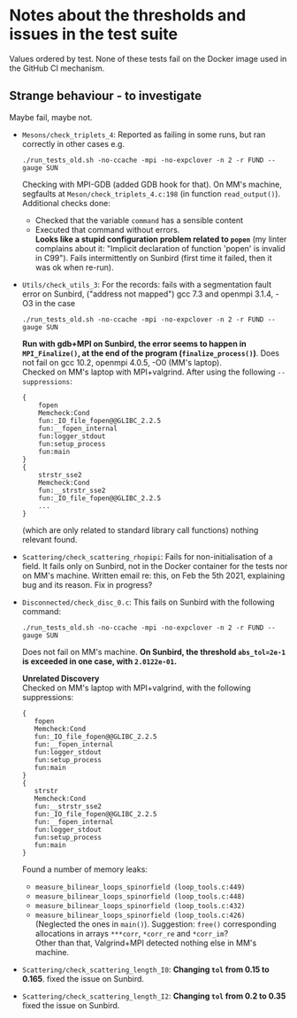 # Notes about the thresholds and issues in the test suite

Values ordered by test.
None of these tests fail 
on the Docker image used 
in the GitHub CI mechanism.


## Strange behaviour - to investigate
Maybe fail, maybe not.

- `Mesons/check_triplets_4`:
   Reported as failing in some runs,
   but ran correctly in other cases
   e.g.
   ```
   ./run_tests_old.sh -no-ccache -mpi -no-expclover -n 2 -r FUND --gauge SUN
   ```
   Checking with MPI-GDB 
   (added GDB hook for that).
   On MM's machine,
   segfaults at `Meson/check_triplets_4.c:198`
   (in function `read_output()`).
   Additional checks done:
   - Checked that the variable `command`
     has a sensible content
   - Executed that command without errors.  
   **Looks like a stupid configuration problem
   related to `popen`**
   (my linter complains about it: 
   "Implicit declaration of function 'popen' is invalid in C99").
   Fails intermittently on Sunbird
   (first time it failed,
   then it was ok when re-run).
   
   
- `Utils/check_utils_3`:
   For the records:
   fails with a segmentation fault error on Sunbird,
   ("address not mapped")
   gcc 7.3 and openmpi 3.1.4, -O3
   in the case
   ```
   ./run_tests_old.sh -no-ccache -mpi -no-expclover -n 2 -r FUND --gauge SUN
   ```
   **Run with gdb+MPI on Sunbird,
   the error seems to happen in `MPI_Finalize()`, 
   at the end of the program
   (`finalize_process()`)**.
   Does not fail on gcc 10.2, openmpi 4.0.5, -O0
   (MM's laptop).  
   Checked on MM's laptop with MPI+valgrind.
   After using the following `--suppressions`:
   ```
   {
       fopen
       Memcheck:Cond
       fun:_IO_file_fopen@@GLIBC_2.2.5
       fun:__fopen_internal
       fun:logger_stdout
       fun:setup_process
       fun:main
   }
   {
       strstr_sse2
       Memcheck:Cond
       fun:__strstr_sse2
       fun:_IO_file_fopen@@GLIBC_2.2.5
       ...
   }
   ``` 
   (which are only related to standard library call functions) 
   nothing relevant found.
   
- `Scattering/check_scattering_rhopipi`:
   Fails for non-initialisation of a field.
   It fails only on Sunbird, 
   not in the Docker container for the tests
   nor on MM's machine.
   Written email re: this,
   on Feb the 5th 2021, 
   explaining bug and its reason.
   Fix in progress?
  
- `Disconnected/check_disc_0.c`:
   This fails on Sunbird with the following command:
   ```
   ./run_tests_old.sh -no-ccache -mpi -no-expclover -n 2 -r FUND --gauge SUN
   ```
   Does not fail on MM's machine.
   **On Sunbird, the threshold `abs_tol=2e-1` is exceeded in one case,
   with `2.0122e-01`.**  
  
   **Unrelated Discovery**  
   Checked on MM's laptop with MPI+valgrind,
   with the following suppressions:
   ```
   {
      fopen
      Memcheck:Cond
      fun:_IO_file_fopen@@GLIBC_2.2.5
      fun:__fopen_internal
      fun:logger_stdout
      fun:setup_process
      fun:main
   }
   {
      strstr
      Memcheck:Cond
      fun:__strstr_sse2
      fun:_IO_file_fopen@@GLIBC_2.2.5
      fun:__fopen_internal
      fun:logger_stdout
      fun:setup_process
      fun:main
   }
   ```
   Found a number of memory leaks:
   - `measure_bilinear_loops_spinorfield (loop_tools.c:449)`
   - `measure_bilinear_loops_spinorfield (loop_tools.c:448)`
   - `measure_bilinear_loops_spinorfield (loop_tools.c:432)`
   - `measure_bilinear_loops_spinorfield (loop_tools.c:426)`
   (Neglected the ones in `main()`).
   Suggestion: `free()` corresponding allocations 
   in arrays `***corr`, `*corr_re` and `*corr_im`?  
   Other than that, Valgrind+MPI detected nothing else 
   in MM's machine.
   
- `Scattering/check_scattering_length_I0`:
   **Changing `tol` from 0.15 to 0.165**.
   fixed the issue on Sunbird.

- `Scattering/check_scattering_length_I2`:
   **Changing `tol` from 0.2 to 0.35**
   fixed the issue on Sunbird.
